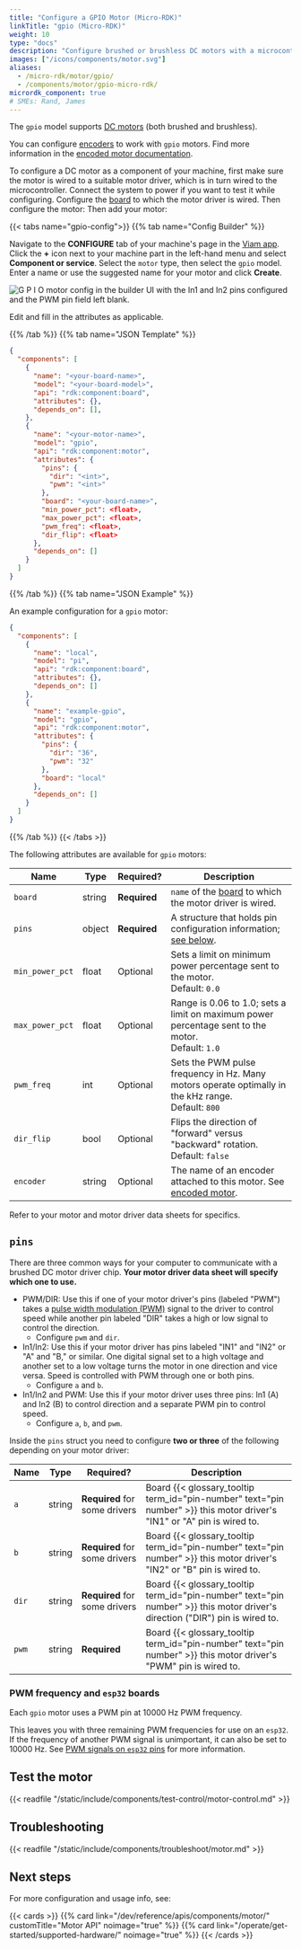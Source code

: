 ```yaml
---
title: "Configure a GPIO Motor (Micro-RDK)"
linkTitle: "gpio (Micro-RDK)"
weight: 10
type: "docs"
description: "Configure brushed or brushless DC motors with a microcontroller."
images: ["/icons/components/motor.svg"]
aliases:
  - /micro-rdk/motor/gpio/
  - /components/motor/gpio-micro-rdk/
micrordk_component: true
# SMEs: Rand, James
---
```


The `gpio` model supports [DC motors](https://en.wikipedia.org/wiki/DC_motor) (both brushed and brushless).

You can configure [encoders](/operate/reference/components/encoder/) to work with `gpio` motors.
Find more information in the [encoded motor documentation](/operate/reference/components/motor/encoded-motor/).

To configure a DC motor as a component of your machine, first make sure the motor is wired to a suitable motor driver, which is in turn wired to the microcontroller.
Connect the system to power if you want to test it while configuring.
Configure the [board](/operate/reference/components/board/esp32/) to which the motor driver is wired.
Then configure the motor:
Then add your motor:

{{< tabs name="gpio-config">}}
{{% tab name="Config Builder" %}}

Navigate to the **CONFIGURE** tab of your machine's page in the [Viam app](https://app.viam.com).
Click the **+** icon next to your machine part in the left-hand menu and select **Component or service**.
Select the `motor` type, then select the `gpio` model.
Enter a name or use the suggested name for your motor and click **Create**.

![G P I O motor config in the builder UI with the In1 and In2 pins configured and the PWM pin field left blank.](/components/motor/gpio-config-ui.png)

Edit and fill in the attributes as applicable.

{{% /tab %}}
{{% tab name="JSON Template" %}}

```json
{
  "components": [
    {
      "name": "<your-board-name>",
      "model": "<your-board-model>",
      "api": "rdk:component:board",
      "attributes": {},
      "depends_on": [],
    },
    {
      "name": "<your-motor-name>",
      "model": "gpio",
      "api": "rdk:component:motor",
      "attributes": {
        "pins": {
          "dir": "<int>",
          "pwm": "<int>"
        },
        "board": "<your-board-name>",
        "min_power_pct": <float>,
        "max_power_pct": <float>,
        "pwm_freq": <float>,
        "dir_flip": <float>
      },
      "depends_on": []
    }
  ]
}
```

{{% /tab %}}
{{% tab name="JSON Example" %}}

An example configuration for a `gpio` motor:

```json
{
  "components": [
    {
      "name": "local",
      "model": "pi",
      "api": "rdk:component:board",
      "attributes": {},
      "depends_on": []
    },
    {
      "name": "example-gpio",
      "model": "gpio",
      "api": "rdk:component:motor",
      "attributes": {
        "pins": {
          "dir": "36",
          "pwm": "32"
        },
        "board": "local"
      },
      "depends_on": []
    }
  ]
}
```

{{% /tab %}}
{{< /tabs >}}

The following attributes are available for `gpio` motors:

<!-- prettier-ignore -->
| Name | Type | Required? | Description |
| ---- | ---- | --------- | ----------- |
| `board` | string | **Required** | `name` of the [board](/operate/reference/components/board/) to which the motor driver is wired. |
| `pins` | object | **Required** | A structure that holds pin configuration information; [see below](#pins). |
| `min_power_pct` | float | Optional | Sets a limit on minimum power percentage sent to the motor. <br> Default: `0.0` |
| `max_power_pct` | float | Optional | Range is 0.06 to 1.0; sets a limit on maximum power percentage sent to the motor. <br> Default: `1.0` |
| `pwm_freq` | int | Optional | Sets the PWM pulse frequency in Hz. Many motors operate optimally in the kHz range. <br> Default: `800` |
| `dir_flip` | bool | Optional | Flips the direction of "forward" versus "backward" rotation. Default: `false` |
| `encoder` | string | Optional | The name of an encoder attached to this motor. See [encoded motor](/operate/reference/components/motor/encoded-motor/). |

Refer to your motor and motor driver data sheets for specifics.

## `pins`

There are three common ways for your computer to communicate with a brushed DC motor driver chip.
**Your motor driver data sheet will specify which one to use.**

- PWM/DIR: Use this if one of your motor driver's pins (labeled "PWM") takes a [pulse width modulation (PWM)](https://en.wikipedia.org/wiki/Pulse-width_modulation) signal to the driver to control speed while another pin labeled "DIR" takes a high or low signal to control the direction.
  - Configure `pwm` and `dir`.
- In1/In2: Use this if your motor driver has pins labeled "IN1" and "IN2" or "A" and "B," or similar.
  One digital signal set to a high voltage and another set to a low voltage turns the motor in one direction and vice versa.
  Speed is controlled with PWM through one or both pins.
  - Configure `a` and `b`.
- In1/In2 and PWM: Use this if your motor driver uses three pins: In1 (A) and In2 (B) to control direction and a separate PWM pin to control speed.
  - Configure `a`, `b`, and `pwm`.

Inside the `pins` struct you need to configure **two or three** of the following depending on your motor driver:

<!-- prettier-ignore -->
| Name | Type | Required? | Description |
| ---- | ---- | --------- | ----------- |
| `a` | string | **Required** for some drivers | Board {{< glossary_tooltip term_id="pin-number" text="pin number" >}} this motor driver's "IN1" or "A" pin is wired to. |
| `b` | string | **Required** for some drivers | Board {{< glossary_tooltip term_id="pin-number" text="pin number" >}} this motor driver's "IN2" or "B" pin is wired to. |
| `dir` | string | **Required** for some drivers | Board {{< glossary_tooltip term_id="pin-number" text="pin number" >}} this motor driver's direction ("DIR") pin is wired to. |
| `pwm` | string | **Required** | Board {{< glossary_tooltip term_id="pin-number" text="pin number" >}} this motor driver's "PWM" pin is wired to. |

### PWM frequency and `esp32` boards

Each `gpio` motor uses a PWM pin at 10000 Hz PWM frequency.

This leaves you with three remaining PWM frequencies for use on an `esp32`.
If the frequency of another PWM signal is unimportant, it can also be set to 10000 Hz.
See [PWM signals on `esp32` pins](/operate/reference/components/board/esp32/#pwm-signals-on-esp32-pins) for more information.

## Test the motor

{{< readfile "/static/include/components/test-control/motor-control.md" >}}

## Troubleshooting

{{< readfile "/static/include/components/troubleshoot/motor.md" >}}

## Next steps

For more configuration and usage info, see:

{{< cards >}}
{{% card link="/dev/reference/apis/components/motor/" customTitle="Motor API" noimage="true" %}}
{{% card link="/operate/get-started/supported-hardware/" noimage="true" %}}
{{< /cards >}}
